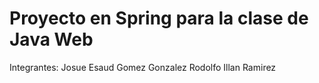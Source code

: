 # Proyecto en Spring para la clase de Java Web

Integrantes:
Josue Esaud Gomez Gonzalez
Rodolfo Illan Ramirez